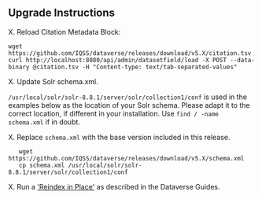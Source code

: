 ## Upgrade Instructions

X\. Reload Citation Metadata Block:

   `wget https://github.com/IQSS/dataverse/releases/download/v5.X/citation.tsv`
   `curl http://localhost:8080/api/admin/datasetfield/load -X POST --data-binary @citation.tsv -H "Content-type: text/tab-separated-values"`

X\. Update Solr schema.xml.

`/usr/local/solr/solr-8.8.1/server/solr/collection1/conf` is used in the examples below as the location of your Solr schema. Please adapt it to the correct location, if different in your installation. Use `find / -name schema.xml` if in doubt.

X\. Replace `schema.xml` with the base version included in this release.

```
   wget https://github.com/IQSS/dataverse/releases/download/v5.X/schema.xml
   cp schema.xml /usr/local/solr/solr-8.8.1/server/solr/collection1/conf
```

X\. Run a ['Reindex in Place'](https://guides.dataverse.org/en/5.X/admin/solr-search-index.html#reindex-in-place) as described in the Dataverse Guides.